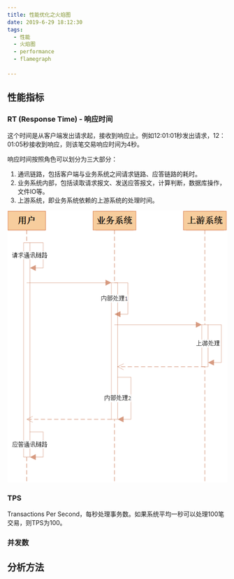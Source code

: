 ```yaml
---
title: 性能优化之火焰图
date: 2019-6-29 18:12:30
tags: 
  - 性能
  - 火焰图
  - performance
  - flamegraph

---
```


## 性能指标

### RT (Response Time) - 响应时间
这个时间是从客户端发出请求起，接收到响应止。例如12:01:01秒发出请求，12：01:05秒接收到响应，则该笔交易响应时间为4秒。

响应时间按照角色可以划分为三大部分：

1. 通讯链路，包括客户端与业务系统之间请求链路、应答链路的耗时。
2. 业务系统内部，包括读取请求报文、发送应答报文，计算判断，数据库操作，文件IO等。
3. 上游系统，即业务系统依赖的上游系统的处理时间。

![响应时间-1](flamegraph/flamegraph-RT-1.png)

### TPS
Transactions Per Second，每秒处理事务数。如果系统平均一秒可以处理100笔交易，则TPS为100。

### 并发数

## 分析方法
